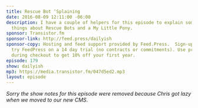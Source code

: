 ```yaml
---
title: Rescue Bot ‘Splaining
date: 2016-08-09 12:11:00 -06:00
description: I have a couple of helpers for this episode to explain some of the cool
  things about Rescue Bots and a My Little Pony.
sponsor: Transistor.fm
sponsor-link: http://feed.press/dailyish
sponsor-copy: Hosting and feed support provided by Feed.Press.  Sign-up today and
  try FeedPress on a 14 day trial (no contracts or commitments). Use promo code "dailyish"
  during checkout to get 10% off your first year.
episode: 179
show: dailyish
mp3: https://media.transistor.fm/047d5ed2.mp3
layout: episode
---
```


<em>Sorry the show notes for this episode were removed because Chris got lazy when we moved to our new CMS</em>.
